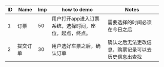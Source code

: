 
ID | Name | Imp | how to demo | Notes
---|---|---|---|---
1 | 订票  | 50| 用户打开app进入订票系统，选择时间，座位，起点，终点。 | 需要选择的时间必须在今日之后
2 | 提交订单 | 30 | 用户选好车票之后，确认订单 | 确认之后无法更改信息，购票记录可以去历史信息出查找


